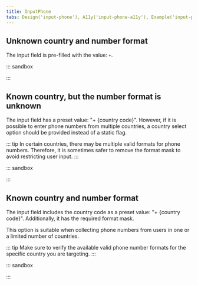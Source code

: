 ```yaml
---
title: InputPhone
tabs: Design('input-phone'), A11y('input-phone-a11y'), Example('input-phone-code')
---
```


## Unknown country and number format

The input field is pre-filled with the value: `+`.

::: sandbox

<script lang="tsx">
import React from 'react';
import Input from '@semcore/ui/input';
import CloseM from '@semcore/ui/icon/Close/m';
import { Text } from '@semcore/ui/typography';

const Demo = () => {
  const [value, setValue] = React.useState('+');
  return (
    <>
      <Text tag='label' htmlFor='basic-example' size={200} mr={2}>
        Phone
      </Text>
      <Input w={180}>
        <Input.Value id='basic-example' value={value} onChange={(v) => setValue(v)} />
        {value.length > 1 && (
          <Input.Addon
            tag={CloseM}
            interactive
            aria-label='Clear field'
            onClick={() => setValue('+')}
          />
        )}
      </Input>
    </>
  );
};


</script>

:::

## Known country, but the number format is unknown

The input field has a preset value: "+ {country code}". However, if it is possible to enter phone numbers from multiple countries, a country select option should be provided instead of a static flag.

::: tip
In certain countries, there may be multiple valid formats for phone numbers. Therefore, it is sometimes safer to remove the format mask to avoid restricting user input.
:::

::: sandbox

<script lang="tsx">
import React from 'react';
import Input from '@semcore/ui/input';
import Flag from '@semcore/ui/flags';
import CloseM from '@semcore/ui/icon/Close/m';

const Demo = () => {
  const [value, setValue] = React.useState('+1');
  return (
    <Input w={180}>
      <Input.Addon>
        <Flag iso2='US' />
      </Input.Addon>
      <Input.Value value={value} onChange={(v) => setValue(v)} />
      {Number.parseInt(value, 10) > 2 && (
        <Input.Addon
          tag={CloseM}
          interactive
          aria-label='Clear field'
          onClick={() => setValue('+1')}
        />
      )}
    </Input>
  );
};


</script>

:::

## Known country and number format

The input field includes the country code as a preset value: "+ {country code}". Additionally, it has the required format mask.

This option is suitable when collecting phone numbers from users in one or a limited number of countries.

::: tip
Make sure to verify the available valid phone number formats for the specific country you are targeting.
:::

::: sandbox

<script lang="tsx">
import React from 'react';
import Input from '@semcore/ui/input';
import InputMask, { getAfterPositionValue } from '@semcore/ui/input-mask';
import Select, { InputSearch } from '@semcore/ui/select';
import NeighborLocation from '@semcore/ui/neighbor-location';
import Flag, { iso2Name } from '@semcore/ui/flags';
import { Text } from '@semcore/ui/typography';
import CloseM from '@semcore/ui/icon/Close/m';

const CountryCodes = {
  AF: { name: 'Afghanistan', dial_code: '+93', code: 'AF' },
  AX: { name: 'Åland Islands', dial_code: '+358', code: 'AX' },
  AL: { name: 'Albania', dial_code: '+355', code: 'AL' },
  DZ: { name: 'Algeria', dial_code: '+213', code: 'DZ' },
  AS: { name: 'American Samoa', dial_code: '+1684', code: 'AS' },
  AD: { name: 'Andorra', dial_code: '+376', code: 'AD' },
  AO: { name: 'Angola', dial_code: '+244', code: 'AO' },
  AI: { name: 'Anguilla', dial_code: '+1264', code: 'AI' },
  AQ: { name: 'Antarctica', dial_code: '+672', code: 'AQ' },
  AG: { name: 'Antigua and Barbuda', dial_code: '+1268', code: 'AG' },
  AR: { name: 'Argentina', dial_code: '+54', code: 'AR' },
  AM: { name: 'Armenia', dial_code: '+374', code: 'AM' },
  AW: { name: 'Aruba', dial_code: '+297', code: 'AW' },
  AU: { name: 'Australia', dial_code: '+61', code: 'AU' },
  AT: { name: 'Austria', dial_code: '+43', code: 'AT' },
  AZ: { name: 'Azerbaijan', dial_code: '+994', code: 'AZ' },
  BS: { name: 'Bahamas', dial_code: '+1242', code: 'BS' },
  BH: { name: 'Bahrain', dial_code: '+973', code: 'BH' },
  BD: { name: 'Bangladesh', dial_code: '+880', code: 'BD' },
  BB: { name: 'Barbados', dial_code: '+1246', code: 'BB' },
  BY: { name: 'Belarus', dial_code: '+375', code: 'BY' },
  BE: { name: 'Belgium', dial_code: '+32', code: 'BE' },
  BZ: { name: 'Belize', dial_code: '+501', code: 'BZ' },
  BJ: { name: 'Benin', dial_code: '+229', code: 'BJ' },
  BM: { name: 'Bermuda', dial_code: '+1441', code: 'BM' },
  BT: { name: 'Bhutan', dial_code: '+975', code: 'BT' },
  BO: { name: 'Bolivia, Plurinational State of bolivia', dial_code: '+591', code: 'BO' },
  BA: { name: 'Bosnia and Herzegovina', dial_code: '+387', code: 'BA' },
  BW: { name: 'Botswana', dial_code: '+267', code: 'BW' },
  BV: { name: 'Bouvet Island', dial_code: '+47', code: 'BV' },
  BR: { name: 'Brazil', dial_code: '+55', code: 'BR' },
  IO: { name: 'British Indian Ocean Territory', dial_code: '+246', code: 'IO' },
  BN: { name: 'Brunei Darussalam', dial_code: '+673', code: 'BN' },
  BG: { name: 'Bulgaria', dial_code: '+359', code: 'BG' },
  BF: { name: 'Burkina Faso', dial_code: '+226', code: 'BF' },
  BI: { name: 'Burundi', dial_code: '+257', code: 'BI' },
  KH: { name: 'Cambodia', dial_code: '+855', code: 'KH' },
  CM: { name: 'Cameroon', dial_code: '+237', code: 'CM' },
  CA: { name: 'Canada', dial_code: '+1', code: 'CA' },
  CV: { name: 'Cape Verde', dial_code: '+238', code: 'CV' },
  KY: { name: 'Cayman Islands', dial_code: '+ 345', code: 'KY' },
  CF: { name: 'Central African Republic', dial_code: '+236', code: 'CF' },
  TD: { name: 'Chad', dial_code: '+235', code: 'TD' },
  CL: { name: 'Chile', dial_code: '+56', code: 'CL' },
  CN: { name: 'China', dial_code: '+86', code: 'CN' },
  CX: { name: 'Christmas Island', dial_code: '+61', code: 'CX' },
  CC: { name: 'Cocos (Keeling) Islands', dial_code: '+61', code: 'CC' },
  CO: { name: 'Colombia', dial_code: '+57', code: 'CO' },
  KM: { name: 'Comoros', dial_code: '+269', code: 'KM' },
  CG: { name: 'Congo', dial_code: '+242', code: 'CG' },
  CD: { name: 'Congo, The Democratic Republic of the Congo', dial_code: '+243', code: 'CD' },
  CK: { name: 'Cook Islands', dial_code: '+682', code: 'CK' },
  CR: { name: 'Costa Rica', dial_code: '+506', code: 'CR' },
  CI: { name: "Cote d'Ivoire", dial_code: '+225', code: 'CI' },
  HR: { name: 'Croatia', dial_code: '+385', code: 'HR' },
  CU: { name: 'Cuba', dial_code: '+53', code: 'CU' },
  CY: { name: 'Cyprus', dial_code: '+357', code: 'CY' },
  CZ: { name: 'Czech Republic', dial_code: '+420', code: 'CZ' },
  DK: { name: 'Denmark', dial_code: '+45', code: 'DK' },
  DJ: { name: 'Djibouti', dial_code: '+253', code: 'DJ' },
  DM: { name: 'Dominica', dial_code: '+1767', code: 'DM' },
  DO: { name: 'Dominican Republic', dial_code: '+1849', code: 'DO' },
  EC: { name: 'Ecuador', dial_code: '+593', code: 'EC' },
  EG: { name: 'Egypt', dial_code: '+20', code: 'EG' },
  SV: { name: 'El Salvador', dial_code: '+503', code: 'SV' },
  GQ: { name: 'Equatorial Guinea', dial_code: '+240', code: 'GQ' },
  ER: { name: 'Eritrea', dial_code: '+291', code: 'ER' },
  EE: { name: 'Estonia', dial_code: '+372', code: 'EE' },
  ET: { name: 'Ethiopia', dial_code: '+251', code: 'ET' },
  FK: { name: 'Falkland Islands (Malvinas)', dial_code: '+500', code: 'FK' },
  FO: { name: 'Faroe Islands', dial_code: '+298', code: 'FO' },
  FJ: { name: 'Fiji', dial_code: '+679', code: 'FJ' },
  FI: { name: 'Finland', dial_code: '+358', code: 'FI' },
  FR: { name: 'France', dial_code: '+33', code: 'FR' },
  GF: { name: 'French Guiana', dial_code: '+594', code: 'GF' },
  PF: { name: 'French Polynesia', dial_code: '+689', code: 'PF' },
  TF: { name: 'French Southern Territories', dial_code: '+262', code: 'TF' },
  GA: { name: 'Gabon', dial_code: '+241', code: 'GA' },
  GM: { name: 'Gambia', dial_code: '+220', code: 'GM' },
  GE: { name: 'Georgia', dial_code: '+995', code: 'GE' },
  DE: { name: 'Germany', dial_code: '+49', code: 'DE' },
  GH: { name: 'Ghana', dial_code: '+233', code: 'GH' },
  GI: { name: 'Gibraltar', dial_code: '+350', code: 'GI' },
  GR: { name: 'Greece', dial_code: '+30', code: 'GR' },
  GL: { name: 'Greenland', dial_code: '+299', code: 'GL' },
  GD: { name: 'Grenada', dial_code: '+1473', code: 'GD' },
  GP: { name: 'Guadeloupe', dial_code: '+590', code: 'GP' },
  GU: { name: 'Guam', dial_code: '+1671', code: 'GU' },
  GT: { name: 'Guatemala', dial_code: '+502', code: 'GT' },
  GG: { name: 'Guernsey', dial_code: '+44', code: 'GG' },
  GN: { name: 'Guinea', dial_code: '+224', code: 'GN' },
  GW: { name: 'Guinea-Bissau', dial_code: '+245', code: 'GW' },
  GY: { name: 'Guyana', dial_code: '+592', code: 'GY' },
  HT: { name: 'Haiti', dial_code: '+509', code: 'HT' },
  HM: { name: 'Heard Island and Mcdonald Islands', dial_code: '+0', code: 'HM' },
  VA: { name: 'Holy See (Vatican City State)', dial_code: '+379', code: 'VA' },
  HN: { name: 'Honduras', dial_code: '+504', code: 'HN' },
  HK: { name: 'Hong Kong', dial_code: '+852', code: 'HK' },
  HU: { name: 'Hungary', dial_code: '+36', code: 'HU' },
  IS: { name: 'Iceland', dial_code: '+354', code: 'IS' },
  IN: { name: 'India', dial_code: '+91', code: 'IN' },
  ID: { name: 'Indonesia', dial_code: '+62', code: 'ID' },
  IR: { name: 'Iran, Islamic Republic of Persian Gulf', dial_code: '+98', code: 'IR' },
  IQ: { name: 'Iraq', dial_code: '+964', code: 'IQ' },
  IE: { name: 'Ireland', dial_code: '+353', code: 'IE' },
  IM: { name: 'Isle of Man', dial_code: '+44', code: 'IM' },
  IL: { name: 'Israel', dial_code: '+972', code: 'IL' },
  IT: { name: 'Italy', dial_code: '+39', code: 'IT' },
  JM: { name: 'Jamaica', dial_code: '+1876', code: 'JM' },
  JP: { name: 'Japan', dial_code: '+81', code: 'JP' },
  JE: { name: 'Jersey', dial_code: '+44', code: 'JE' },
  JO: { name: 'Jordan', dial_code: '+962', code: 'JO' },
  KZ: { name: 'Kazakhstan', dial_code: '+7', code: 'KZ' },
  KE: { name: 'Kenya', dial_code: '+254', code: 'KE' },
  KI: { name: 'Kiribati', dial_code: '+686', code: 'KI' },
  KP: { name: "Korea, Democratic People's Republic of Korea", dial_code: '+850', code: 'KP' },
  KR: { name: 'Korea, Republic of South Korea', dial_code: '+82', code: 'KR' },
  XK: { name: 'Kosovo', dial_code: '+383', code: 'XK' },
  KW: { name: 'Kuwait', dial_code: '+965', code: 'KW' },
  KG: { name: 'Kyrgyzstan', dial_code: '+996', code: 'KG' },
  LA: { name: 'Laos', dial_code: '+856', code: 'LA' },
  LV: { name: 'Latvia', dial_code: '+371', code: 'LV' },
  LB: { name: 'Lebanon', dial_code: '+961', code: 'LB' },
  LS: { name: 'Lesotho', dial_code: '+266', code: 'LS' },
  LR: { name: 'Liberia', dial_code: '+231', code: 'LR' },
  LY: { name: 'Libyan Arab Jamahiriya', dial_code: '+218', code: 'LY' },
  LI: { name: 'Liechtenstein', dial_code: '+423', code: 'LI' },
  LT: { name: 'Lithuania', dial_code: '+370', code: 'LT' },
  LU: { name: 'Luxembourg', dial_code: '+352', code: 'LU' },
  MO: { name: 'Macao', dial_code: '+853', code: 'MO' },
  MK: { name: 'Macedonia', dial_code: '+389', code: 'MK' },
  MG: { name: 'Madagascar', dial_code: '+261', code: 'MG' },
  MW: { name: 'Malawi', dial_code: '+265', code: 'MW' },
  MY: { name: 'Malaysia', dial_code: '+60', code: 'MY' },
  MV: { name: 'Maldives', dial_code: '+960', code: 'MV' },
  ML: { name: 'Mali', dial_code: '+223', code: 'ML' },
  MT: { name: 'Malta', dial_code: '+356', code: 'MT' },
  MH: { name: 'Marshall Islands', dial_code: '+692', code: 'MH' },
  MQ: { name: 'Martinique', dial_code: '+596', code: 'MQ' },
  MR: { name: 'Mauritania', dial_code: '+222', code: 'MR' },
  MU: { name: 'Mauritius', dial_code: '+230', code: 'MU' },
  YT: { name: 'Mayotte', dial_code: '+262', code: 'YT' },
  MX: { name: 'Mexico', dial_code: '+52', code: 'MX' },
  FM: { name: 'Micronesia, Federated States of Micronesia', dial_code: '+691', code: 'FM' },
  MD: { name: 'Moldova', dial_code: '+373', code: 'MD' },
  MC: { name: 'Monaco', dial_code: '+377', code: 'MC' },
  MN: { name: 'Mongolia', dial_code: '+976', code: 'MN' },
  ME: { name: 'Montenegro', dial_code: '+382', code: 'ME' },
  MS: { name: 'Montserrat', dial_code: '+1664', code: 'MS' },
  MA: { name: 'Morocco', dial_code: '+212', code: 'MA' },
  MZ: { name: 'Mozambique', dial_code: '+258', code: 'MZ' },
  MM: { name: 'Myanmar', dial_code: '+95', code: 'MM' },
  NA: { name: 'Namibia', dial_code: '+264', code: 'NA' },
  NR: { name: 'Nauru', dial_code: '+674', code: 'NR' },
  NP: { name: 'Nepal', dial_code: '+977', code: 'NP' },
  NL: { name: 'Netherlands', dial_code: '+31', code: 'NL' },
  AN: { name: 'Netherlands Antilles', dial_code: '+599', code: 'AN' },
  NC: { name: 'New Caledonia', dial_code: '+687', code: 'NC' },
  NZ: { name: 'New Zealand', dial_code: '+64', code: 'NZ' },
  NI: { name: 'Nicaragua', dial_code: '+505', code: 'NI' },
  NE: { name: 'Niger', dial_code: '+227', code: 'NE' },
  NG: { name: 'Nigeria', dial_code: '+234', code: 'NG' },
  NU: { name: 'Niue', dial_code: '+683', code: 'NU' },
  NF: { name: 'Norfolk Island', dial_code: '+672', code: 'NF' },
  MP: { name: 'Northern Mariana Islands', dial_code: '+1670', code: 'MP' },
  NO: { name: 'Norway', dial_code: '+47', code: 'NO' },
  OM: { name: 'Oman', dial_code: '+968', code: 'OM' },
  PK: { name: 'Pakistan', dial_code: '+92', code: 'PK' },
  PW: { name: 'Palau', dial_code: '+680', code: 'PW' },
  PS: { name: 'Palestinian Territory, Occupied', dial_code: '+970', code: 'PS' },
  PA: { name: 'Panama', dial_code: '+507', code: 'PA' },
  PG: { name: 'Papua New Guinea', dial_code: '+675', code: 'PG' },
  PY: { name: 'Paraguay', dial_code: '+595', code: 'PY' },
  PE: { name: 'Peru', dial_code: '+51', code: 'PE' },
  PH: { name: 'Philippines', dial_code: '+63', code: 'PH' },
  PN: { name: 'Pitcairn', dial_code: '+64', code: 'PN' },
  PL: { name: 'Poland', dial_code: '+48', code: 'PL' },
  PT: { name: 'Portugal', dial_code: '+351', code: 'PT' },
  PR: { name: 'Puerto Rico', dial_code: '+1939', code: 'PR' },
  QA: { name: 'Qatar', dial_code: '+974', code: 'QA' },
  RO: { name: 'Romania', dial_code: '+40', code: 'RO' },
  RU: { name: 'Russia', dial_code: '+7', code: 'RU' },
  RW: { name: 'Rwanda', dial_code: '+250', code: 'RW' },
  RE: { name: 'Reunion', dial_code: '+262', code: 'RE' },
  BL: { name: 'Saint Barthelemy', dial_code: '+590', code: 'BL' },
  SH: { name: 'Saint Helena, Ascension and Tristan Da Cunha', dial_code: '+290', code: 'SH' },
  KN: { name: 'Saint Kitts and Nevis', dial_code: '+1869', code: 'KN' },
  LC: { name: 'Saint Lucia', dial_code: '+1758', code: 'LC' },
  MF: { name: 'Saint Martin', dial_code: '+590', code: 'MF' },
  PM: { name: 'Saint Pierre and Miquelon', dial_code: '+508', code: 'PM' },
  VC: { name: 'Saint Vincent and the Grenadines', dial_code: '+1784', code: 'VC' },
  WS: { name: 'Samoa', dial_code: '+685', code: 'WS' },
  SM: { name: 'San Marino', dial_code: '+378', code: 'SM' },
  ST: { name: 'Sao Tome and Principe', dial_code: '+239', code: 'ST' },
  SA: { name: 'Saudi Arabia', dial_code: '+966', code: 'SA' },
  SN: { name: 'Senegal', dial_code: '+221', code: 'SN' },
  RS: { name: 'Serbia', dial_code: '+381', code: 'RS' },
  SC: { name: 'Seychelles', dial_code: '+248', code: 'SC' },
  SL: { name: 'Sierra Leone', dial_code: '+232', code: 'SL' },
  SG: { name: 'Singapore', dial_code: '+65', code: 'SG' },
  SK: { name: 'Slovakia', dial_code: '+421', code: 'SK' },
  SI: { name: 'Slovenia', dial_code: '+386', code: 'SI' },
  SB: { name: 'Solomon Islands', dial_code: '+677', code: 'SB' },
  SO: { name: 'Somalia', dial_code: '+252', code: 'SO' },
  ZA: { name: 'South Africa', dial_code: '+27', code: 'ZA' },
  SS: { name: 'South Sudan', dial_code: '+211', code: 'SS' },
  GS: { name: 'South Georgia and the South Sandwich Islands', dial_code: '+500', code: 'GS' },
  ES: { name: 'Spain', dial_code: '+34', code: 'ES' },
  LK: { name: 'Sri Lanka', dial_code: '+94', code: 'LK' },
  SD: { name: 'Sudan', dial_code: '+249', code: 'SD' },
  SR: { name: 'Suriname', dial_code: '+597', code: 'SR' },
  SJ: { name: 'Svalbard and Jan Mayen', dial_code: '+47', code: 'SJ' },
  SZ: { name: 'Swaziland', dial_code: '+268', code: 'SZ' },
  SE: { name: 'Sweden', dial_code: '+46', code: 'SE' },
  CH: { name: 'Switzerland', dial_code: '+41', code: 'CH' },
  SY: { name: 'Syrian Arab Republic', dial_code: '+963', code: 'SY' },
  TW: { name: 'Taiwan', dial_code: '+886', code: 'TW' },
  TJ: { name: 'Tajikistan', dial_code: '+992', code: 'TJ' },
  TZ: { name: 'Tanzania, United Republic of Tanzania', dial_code: '+255', code: 'TZ' },
  TH: { name: 'Thailand', dial_code: '+66', code: 'TH' },
  TL: { name: 'Timor-Leste', dial_code: '+670', code: 'TL' },
  TG: { name: 'Togo', dial_code: '+228', code: 'TG' },
  TK: { name: 'Tokelau', dial_code: '+690', code: 'TK' },
  TO: { name: 'Tonga', dial_code: '+676', code: 'TO' },
  TT: { name: 'Trinidad and Tobago', dial_code: '+1868', code: 'TT' },
  TN: { name: 'Tunisia', dial_code: '+216', code: 'TN' },
  TR: { name: 'Turkey', dial_code: '+90', code: 'TR' },
  TM: { name: 'Turkmenistan', dial_code: '+993', code: 'TM' },
  TC: { name: 'Turks and Caicos Islands', dial_code: '+1649', code: 'TC' },
  TV: { name: 'Tuvalu', dial_code: '+688', code: 'TV' },
  UG: { name: 'Uganda', dial_code: '+256', code: 'UG' },
  UA: { name: 'Ukraine', dial_code: '+380', code: 'UA' },
  AE: { name: 'United Arab Emirates', dial_code: '+971', code: 'AE' },
  GB: { name: 'United Kingdom', dial_code: '+44', code: 'GB' },
  US: { name: 'United States', dial_code: '+1', code: 'US' },
  UY: { name: 'Uruguay', dial_code: '+598', code: 'UY' },
  UZ: { name: 'Uzbekistan', dial_code: '+998', code: 'UZ' },
  VU: { name: 'Vanuatu', dial_code: '+678', code: 'VU' },
  VE: { name: 'Venezuela, Bolivarian Republic of Venezuela', dial_code: '+58', code: 'VE' },
  VN: { name: 'Vietnam', dial_code: '+84', code: 'VN' },
  VG: { name: 'Virgin Islands, British', dial_code: '+1284', code: 'VG' },
  VI: { name: 'Virgin Islands, U.S.', dial_code: '+1340', code: 'VI' },
  WF: { name: 'Wallis and Futuna', dial_code: '+681', code: 'WF' },
  YE: { name: 'Yemen', dial_code: '+967', code: 'YE' },
  ZM: { name: 'Zambia', dial_code: '+260', code: 'ZM' },
  ZW: { name: 'Zimbabwe', dial_code: '+263', code: 'ZW' },
};

const listActuallyCountryCodes = Object.keys(CountryCodes)
  .filter((iso2) => iso2Name[iso2])
  .reduce((acc, iso2) => {
    return { ...acc, [CountryCodes[iso2].name]: CountryCodes[iso2] };
  }, {});

const Demo = () => {
  const inputMaskRef = React.useRef(null);
  const [filter, setFilterValue] = React.useState('');
  const [option, setOption] = React.useState(listActuallyCountryCodes['Zimbabwe']);
  const [value, setValue] = React.useState(option.dial_code);
  const [valueMask, setValueMask] = React.useState(`${option.dial_code} (___)___-____`);
  let country;

  React.useEffect(() => {
    setValueMask(`${option.dial_code} (___)___-____`);
  }, [option]);

  React.useEffect(() => {
    if (value === valueMask) {
      const position = getAfterPositionValue(value);
      inputMaskRef?.current.setSelectionRange(position, position);
    }
  }, [value, valueMask]);

  return (
    <NeighborLocation controlsLength={2}>
      <Select
        value={option}
        onChange={(value) => {
          country = listActuallyCountryCodes[value];
          setOption(country);
          setValue(country.dial_code);
          inputMaskRef?.current.focus();
        }}
      >
        <Select.Trigger>
          <Flag iso2={option.code} />
        </Select.Trigger>

        <Select.Popper>
          <>
            <InputSearch placeholder='Search' value={filter} onChange={setFilterValue} />

            <Select.List hMax='240px' w='232px'>
              {Object.keys(listActuallyCountryCodes)
                .filter((countryName) => countryName.toLowerCase().includes(filter))
                .map((countryName) => (
                  <Select.Option key={countryName} value={countryName}>
                    <Text size={200} mr={2} flex='0 0 auto'>
                      <Flag iso2={listActuallyCountryCodes[countryName].code} />
                    </Text>
                    <Text size={200} mr={2}>
                      {countryName}
                    </Text>
                    <Text size={200} color='gray60'>
                      {listActuallyCountryCodes[countryName].dial_code}
                    </Text>
                  </Select.Option>
                ))}
            </Select.List>
          </>
        </Select.Popper>
      </Select>
      <InputMask w={180}>
        <InputMask.Value
          ref={inputMaskRef}
          value={value}
          onChange={setValue}
          mask={valueMask.replace(/_/g, '9')}
        />
        {value !== valueMask && (
          <Input.Addon
            tag={CloseM}
            aria-label='Clear value'
            interactive
            onClick={() => setValue(valueMask)}
          />
        )}
      </InputMask>
    </NeighborLocation>
  );
};


</script>

:::
